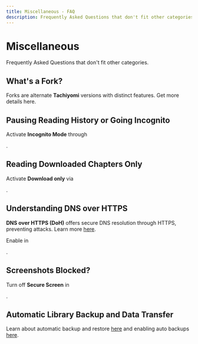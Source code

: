 ```yaml
---
title: Miscellaneous - FAQ
description: Frequently Asked Questions that don't fit other categories.
---
```


# Miscellaneous
Frequently Asked Questions that don't fit other categories.

## What's a Fork?
Forks are alternate **Tachiyomi** versions with distinct features. Get more details here.

## Pausing Reading History or Going Incognito
Activate **Incognito Mode** through <nav to="incognito-mode" />.

## Reading Downloaded Chapters Only
Activate **Download only** via <nav to="downloaded-only" />.

## Understanding DNS over HTTPS
**DNS over HTTPS (DoH)** offers secure DNS resolution through HTTPS, preventing attacks.
Learn more [here](https://www.cloudflare.com/learning/dns/dns-over-tls/).

Enable in <nav to="advanced" />.

## Screenshots Blocked?
Turn off **Secure Screen** in <nav to="security-and-privacy" />.

## Automatic Library Backup and Data Transfer
Learn about automatic backup and restore [here](/docs/guides/backups) and enabling auto backups [here](/docs/guides/backups#enabling-automatic-backups).
